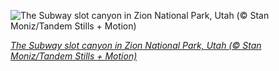 
![The Subway slot canyon in Zion National Park, Utah (© Stan Moniz/Tandem Stills + Motion)](https://cn.bing.com//th?id=OHR.LeftForkNorth_EN-US4970545518_1920x1080.jpg&rf=LaDigue_1920x1080.jpg&pid=hp)

*[The Subway slot canyon in Zion National Park, Utah (© Stan Moniz/Tandem Stills + Motion)](https://www.bing.com/search?q=zion+national+park+left+fork+of+north+creek+subway&form=hpcapt&filters=HpDate%3a%2220211119_0800%22)*
